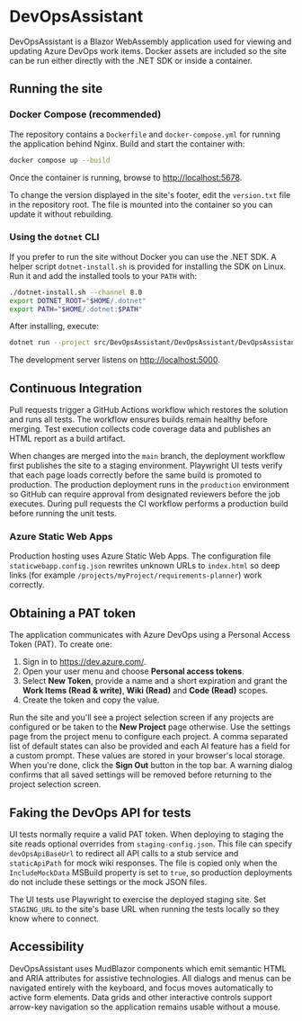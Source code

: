 # DevOpsAssistant

DevOpsAssistant is a Blazor WebAssembly application used for viewing and updating Azure DevOps work items. Docker assets are included so the site can be run either directly with the .NET SDK or inside a container.

## Running the site

### Docker Compose (recommended)

The repository contains a `Dockerfile` and `docker-compose.yml` for running the application behind Nginx. Build and start the container with:

```bash
docker compose up --build
```

Once the container is running, browse to <http://localhost:5678>.

To change the version displayed in the site's footer, edit the `version.txt`
file in the repository root. The file is mounted into the container so you can
update it without rebuilding.

### Using the `dotnet` CLI

If you prefer to run the site without Docker you can use the .NET SDK. A helper script `dotnet-install.sh` is provided for installing the SDK on Linux. Run it and add the installed tools to your `PATH` with:

```bash
./dotnet-install.sh --channel 8.0
export DOTNET_ROOT="$HOME/.dotnet"
export PATH="$HOME/.dotnet:$PATH"
```

After installing, execute:

```bash
dotnet run --project src/DevOpsAssistant/DevOpsAssistant/DevOpsAssistant.csproj
```

The development server listens on <http://localhost:5000>.

## Continuous Integration

Pull requests trigger a GitHub Actions workflow which restores the solution and
runs all tests. The workflow ensures builds remain healthy before merging. Test
execution collects code coverage data and publishes an HTML report as a build
artifact.

When changes are merged into the `main` branch, the deployment workflow first
publishes the site to a staging environment. Playwright UI tests verify that
each page loads correctly before the same build is promoted to production.
The production deployment runs in the `production` environment so GitHub can
require approval from designated reviewers before the job executes.
During pull requests the CI workflow performs a production build before running
the unit tests.

### Azure Static Web Apps

Production hosting uses Azure Static Web Apps. The configuration file
`staticwebapp.config.json` rewrites unknown URLs to `index.html` so deep links
(for example `/projects/myProject/requirements-planner`) work correctly.


## Obtaining a PAT token

The application communicates with Azure DevOps using a Personal Access Token (PAT). To create one:

1. Sign in to <https://dev.azure.com/>.
2. Open your user menu and choose **Personal access tokens**.
3. Select **New Token**, provide a name and a short expiration and grant
   the **Work Items (Read & write)**, **Wiki (Read)** and **Code (Read)** scopes.
4. Create the token and copy the value.

Run the site and you'll see a project selection screen if any projects are configured or be taken to the **New Project** page otherwise. Use the settings page from the project menu to configure each project. A comma separated list of default states can also be provided and each AI feature has a field for a custom prompt. These values are stored in your browser's local storage.
When you're done, click the **Sign Out** button in the top bar. A warning dialog confirms that all saved settings will be removed before returning to the project selection screen.

## Faking the DevOps API for tests

UI tests normally require a valid PAT token. When deploying to staging the site
reads optional overrides from `staging-config.json`. This file can specify
`devOpsApiBaseUrl` to redirect all API calls to a stub service and
`staticApiPath` for mock wiki responses. The file is copied only when the
`IncludeMockData` MSBuild property is set to `true`, so production deployments do
not include these settings or the mock JSON files.

The UI tests use Playwright to exercise the deployed staging site. Set
`STAGING_URL` to the site's base URL when running the tests locally so they know
where to connect.

## Accessibility

DevOpsAssistant uses MudBlazor components which emit semantic HTML and ARIA
attributes for assistive technologies. All dialogs and menus can be navigated
entirely with the keyboard, and focus moves automatically to active form
elements. Data grids and other interactive controls support arrow-key
navigation so the application remains usable without a mouse.

